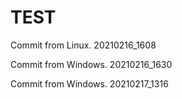 # TEST

Commit from Linux.
20210216_1608


Commit from Windows.
20210216_1630


Commit from Windows.
20210217_1316

